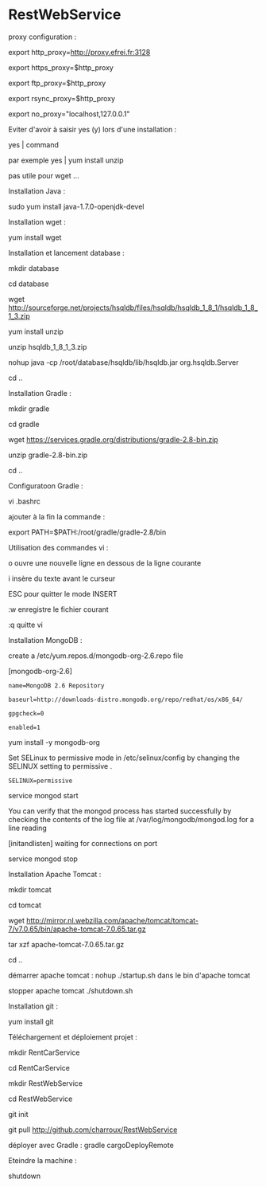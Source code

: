 # RestWebService

proxy configuration :

  export http_proxy=http://proxy.efrei.fr:3128
  
  export https_proxy=$http_proxy
  
  export ftp_proxy=$http_proxy
  
  export rsync_proxy=$http_proxy
  
  export no_proxy="localhost,127.0.0.1"

Eviter d'avoir à saisir yes (y) lors d'une installation :

  yes | command
  
  par exemple yes | yum install unzip
  
  pas utile pour wget ...

Installation Java :

  sudo yum install java-1.7.0-openjdk-devel

Installation wget :

  yum install wget

Installation et lancement database :

  mkdir database
  
  cd database
  
  wget http://sourceforge.net/projects/hsqldb/files/hsqldb/hsqldb_1_8_1/hsqldb_1_8_1_3.zip
  
  yum install unzip
  
  unzip hsqldb_1_8_1_3.zip
  
  nohup java -cp /root/database/hsqldb/lib/hsqldb.jar org.hsqldb.Server
  
  cd ..

Installation Gradle :

  mkdir gradle
  
  cd gradle
  
  wget https://services.gradle.org/distributions/gradle-2.8-bin.zip
  
  unzip gradle-2.8-bin.zip
  
  cd ..

Configuratoon Gradle :

  vi .bashrc
  
  ajouter à la fin la commande :
  
  export PATH=$PATH:/root/gradle/gradle-2.8/bin

Utilisation des commandes vi :

  o 	ouvre une nouvelle ligne en dessous de la ligne courante
  
  i 	insère du texte avant le curseur
  
  ESC pour quitter le mode INSERT
  
  :w 	enregistre le fichier courant
  
  :q 	quitte vi

Installation MongoDB :

  create a /etc/yum.repos.d/mongodb-org-2.6.repo file
  
  [mongodb-org-2.6]
  
    name=MongoDB 2.6 Repository
  
    baseurl=http://downloads-distro.mongodb.org/repo/redhat/os/x86_64/
  
    gpgcheck=0
  
    enabled=1
  
  yum install -y mongodb-org
  
  Set SELinux to permissive mode in /etc/selinux/config by changing the SELINUX setting to permissive .
  
    SELINUX=permissive
    
  service mongod start
  
  You can verify that the mongod process has started successfully by checking the contents of the log file at /var/log/mongodb/mongod.log for a line reading
  
  [initandlisten] waiting for connections on port <port>
  
  service mongod stop

Installation Apache Tomcat :

  mkdir tomcat
  
  cd tomcat
  
  wget http://mirror.nl.webzilla.com/apache/tomcat/tomcat-7/v7.0.65/bin/apache-tomcat-7.0.65.tar.gz
  
  tar xzf apache-tomcat-7.0.65.tar.gz

  cd ..

  démarrer apache tomcat : nohup ./startup.sh dans le bin d'apache tomcat
  
  stopper apache tomcat ./shutdown.sh
  
Installation git :

  yum install git

Téléchargement et déploiement projet :

  mkdir RentCarService
  
  cd RentCarService
  
  mkdir RestWebService
  
  cd RestWebService
  
  git init
  
  git pull http://github.com/charroux/RestWebService

  déployer avec Gradle : gradle cargoDeployRemote


Eteindre la machine : 

  shutdown
